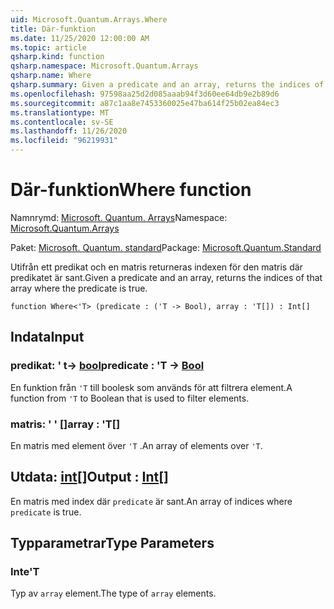 ```yaml
---
uid: Microsoft.Quantum.Arrays.Where
title: Där-funktion
ms.date: 11/25/2020 12:00:00 AM
ms.topic: article
qsharp.kind: function
qsharp.namespace: Microsoft.Quantum.Arrays
qsharp.name: Where
qsharp.summary: Given a predicate and an array, returns the indices of that array where the predicate is true.
ms.openlocfilehash: 97598aa25d2d085aaab94f3d60ee64db9e2b89d6
ms.sourcegitcommit: a87c1aa8e7453360025e47ba614f25b02ea84ec3
ms.translationtype: MT
ms.contentlocale: sv-SE
ms.lasthandoff: 11/26/2020
ms.locfileid: "96219931"
---
```

# <a name="where-function"></a><span data-ttu-id="c3088-102">Där-funktion</span><span class="sxs-lookup"><span data-stu-id="c3088-102">Where function</span></span>

<span data-ttu-id="c3088-103">Namnrymd: [Microsoft. Quantum. Arrays](xref:Microsoft.Quantum.Arrays)</span><span class="sxs-lookup"><span data-stu-id="c3088-103">Namespace: [Microsoft.Quantum.Arrays](xref:Microsoft.Quantum.Arrays)</span></span>

<span data-ttu-id="c3088-104">Paket: [Microsoft. Quantum. standard](https://nuget.org/packages/Microsoft.Quantum.Standard)</span><span class="sxs-lookup"><span data-stu-id="c3088-104">Package: [Microsoft.Quantum.Standard](https://nuget.org/packages/Microsoft.Quantum.Standard)</span></span>


<span data-ttu-id="c3088-105">Utifrån ett predikat och en matris returneras indexen för den matris där predikatet är sant.</span><span class="sxs-lookup"><span data-stu-id="c3088-105">Given a predicate and an array, returns the indices of that array where the predicate is true.</span></span>

```qsharp
function Where<'T> (predicate : ('T -> Bool), array : 'T[]) : Int[]
```


## <a name="input"></a><span data-ttu-id="c3088-106">Indata</span><span class="sxs-lookup"><span data-stu-id="c3088-106">Input</span></span>

### <a name="predicate--t---bool"></a><span data-ttu-id="c3088-107">predikat: ' t-> [bool](xref:microsoft.quantum.lang-ref.bool)</span><span class="sxs-lookup"><span data-stu-id="c3088-107">predicate : 'T -> [Bool](xref:microsoft.quantum.lang-ref.bool)</span></span>

<span data-ttu-id="c3088-108">En funktion från `'T` till boolesk som används för att filtrera element.</span><span class="sxs-lookup"><span data-stu-id="c3088-108">A function from `'T` to Boolean that is used to filter elements.</span></span>


### <a name="array--t"></a><span data-ttu-id="c3088-109">matris: ' ' []</span><span class="sxs-lookup"><span data-stu-id="c3088-109">array : 'T[]</span></span>

<span data-ttu-id="c3088-110">En matris med element över `'T` .</span><span class="sxs-lookup"><span data-stu-id="c3088-110">An array of elements over `'T`.</span></span>



## <a name="output--int"></a><span data-ttu-id="c3088-111">Utdata: [int](xref:microsoft.quantum.lang-ref.int)[]</span><span class="sxs-lookup"><span data-stu-id="c3088-111">Output : [Int](xref:microsoft.quantum.lang-ref.int)[]</span></span>

<span data-ttu-id="c3088-112">En matris med index där `predicate` är sant.</span><span class="sxs-lookup"><span data-stu-id="c3088-112">An array of indices where `predicate` is true.</span></span>

## <a name="type-parameters"></a><span data-ttu-id="c3088-113">Typparametrar</span><span class="sxs-lookup"><span data-stu-id="c3088-113">Type Parameters</span></span>

### <a name="t"></a><span data-ttu-id="c3088-114">Inte</span><span class="sxs-lookup"><span data-stu-id="c3088-114">'T</span></span>

<span data-ttu-id="c3088-115">Typ av `array` element.</span><span class="sxs-lookup"><span data-stu-id="c3088-115">The type of `array` elements.</span></span>